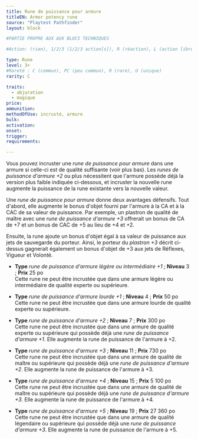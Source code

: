 ```yaml
---
title: Rune de puissance pour armure
titleEN: Armor potency rune
source: "Playtest Pathfinder"
layout: block

#PARTIE PROPRE AUX AUX BLOCS TECHNIQUES

#Action: (rien), 1/2/3 (1/2/3 action[s]), R (réaction), L (action libre)

type: Rune
level: 3+
#Rareté : C (commun), PC (peu commun), R (rare), U (unique)
rarity: C

traits:
  - abjuration
  - magique
price: 
ammunition:
methodOfUse: incrusté, armure
bulk:
activation:
onset:
trigger:
requirements:

---
```


Vous pouvez incruster une *rune de puissance pour armure* dans une armure si celle-ci est de qualité suffisante (voir plus bas). Les *runes de puissance d'armure +2* ou plus nécessitent que l'armure possède déjà la version plus faible indiquée ci-dessous, et incruster la nouvelle rune augmente la puissance de la rune existante vers la nouvelle valeur.

Une *rune de puissance pour armure* donne deux avantages défensifs. Tout d'abord, elle augmente le bonus d'objet fourni par l'armure à la CA et à la CAC de sa valeur de puissance. Par exemple, un plastron de qualité de maître avec une *rune de puissance d'armure +3* offrerait un bonus de CA de +7 et un bonus de CAC de +5 au lieu de +4 et +2.

Ensuite, la rune ajoute un bonus d'objet égal à sa valeur de puissance aux jets de sauvegarde du porteur. Ainsi, le porteur du *plastron +3* décrit ci-dessus gagnerait également un bonus d'objet de +3 aux jets de Réflexes, Vigueur et Volonté.

* **Type** *rune de puissance d'armure légère ou intermédiaire +1* ; **Niveau** 3 ; **Prix** 25 po<br/>
Cette rune ne peut être incrustée que dans une armure légère ou intermédiaire de qualité experte ou supérieure.

* **Type** *rune de puissance d'armure lourde +1* ; **Niveau** 4 ; **Prix** 50 po<br/>
Cette rune ne peut être incrustée que dans une armure lourde de qualité experte ou supérieure.

* **Type** *rune de puissance d'armure +2* ; **Niveau** 7 ; **Prix** 300 po<br/>
Cette rune ne peut être incrustée que dans une armure de qualité experte ou supérieure qui possède déjà une *rune de puissance d'armure +1*. Elle augmente la rune de puissance de l'armure à +2.

* **Type** *rune de puissance d'armure +3* ; **Niveau** 11 ; **Prix** 730 po<br/>
Cette rune ne peut être incrustée que dans une armure de qualité de maître ou supérieure qui possède déjà une *rune de puissance d'armure +2*. Elle augmente la rune de puissance de l'armure à +3.

* **Type** *rune de puissance d'armure +4* ; **Niveau** 15 ; **Prix** 5 100 po<br/>
Cette rune ne peut être incrustée que dans une armure de qualité de maître ou supérieure qui possède déjà une *rune de puissance d'armure +3*. Elle augmente la rune de puissance de l'armure à +4.

* **Type** *rune de puissance d'armure +5* ; **Niveau** 19 ; **Prix** 27 360 po<br/>
Cette rune ne peut être incrustée que dans une armure de qualité légendaire ou supérieure qui possède déjà une *rune de puissance d'armure +3*. Elle augmente la rune de puissance de l'armure à +5.